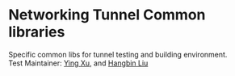 # Networking Tunnel Common libraries
Specific common libs  for tunnel testing and building environment. \
Test Maintainer: [Ying Xu](mailto:yinxu@redhat.com), and [Hangbin Liu](mailto:haliu@redhat.com)
